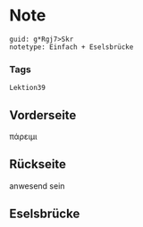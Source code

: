 # Note
```
guid: g*Rgj7>Skr
notetype: Einfach + Eselsbrücke
```

### Tags
```
Lektion39
```

## Vorderseite
πάρειμι

## Rückseite
anwesend sein

## Eselsbrücke

